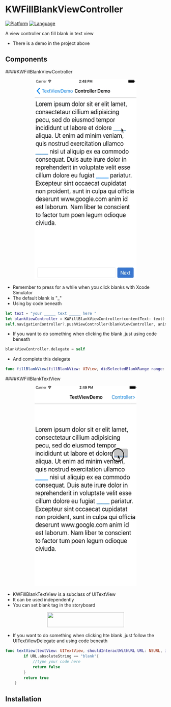 KWFillBlankViewController
=====
[![Platform](http://img.shields.io/badge/platform-ios-blue.svg?style=flat
)](https://developer.apple.com/iphone/index.action)
[![Language](http://img.shields.io/badge/language-swift-brightgreen.svg?style=flat
)](https://developer.apple.com/swift)

A view controller can fill blank in text view

- There is a demo in the project above

Components
-----
####KWFillBlankViewController

<p align="center">
<img style="-webkit-user-select: none;" src="./KWFillBlankViewController.gif" width="320" height="628">
</p>

- Remember to press for a while when you click blanks with Xcode Simulator
- The default blank is "_"
- Using by code beneath

``` swift
let text = "your _____ text _____ here "
let blankViewController = KWFillBlankViewController(contentText: text)
self.navigationController?.pushViewController(blankViewController, animated: true)
```

- If you want to do something when clicking the blank ,just using code beneath

``` swift
blankViewController.delegate = self
```

- And complete this delegate

``` swift
func fillBlankView(fillBlankView: UIView, didSelectedBlankRange range: NSRange)
```
####KWFillBlankTextView

<p align="center">
<img style="-webkit-user-select: none;" src="./KWFillBlankTextView.gif" width="320" height="628">
</p>

- KWFillBlankTextView is a subclass of UITextView
- It can be used independently
- You can set blank tag in the storyboard

<p align="center">
<img style="-webkit-user-select: none;" src="./KWFillBlankTextView.png" width="241" height="47">
</p>

- If you want to do something when clicking hte blank ,just follow the UITextViewDelegate and using code beneath

```swift
func textView(textView: UITextView, shouldInteractWithURL URL: NSURL, inRange characterRange: NSRange) -> Bool {
        if URL.absoluteString == "blank"{
            //type your code here
            return false
        }
        return true
    }
```
Installation
-----
